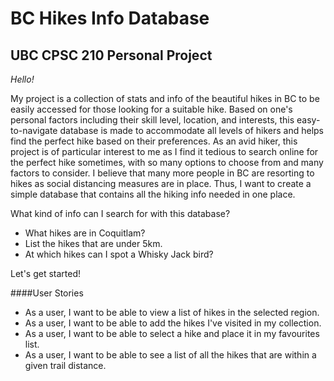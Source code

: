 # BC Hikes Info Database

## UBC CPSC 210 Personal Project

*Hello!*

My project is a collection of stats and info of the beautiful
hikes in BC to be easily accessed for those looking for a suitable hike. 
Based on one's personal factors including their skill level, location,
and interests, this easy-to-navigate database is made to accommodate all levels of hikers and helps find the 
perfect hike based on their preferences. As an avid hiker, this project is of particular interest
to me as I find it tedious to search online for the perfect hike sometimes, with so many options to choose from and many
factors to consider. I believe that many more people in BC are resorting to hikes as social distancing measures are in 
place. Thus, I want to create a simple database that contains all the hiking info needed in one place. 

What kind of info can I search for with this database?
- What hikes are in Coquitlam?
- List the hikes that are under 5km.
- At which hikes can I spot a Whisky Jack bird?

Let's get started!

####User Stories

- As a user, I want to be able to view a list of hikes in the selected region.
- As a user, I want to be able to add the hikes I've visited in my collection.
- As a user, I want to be able to select a hike and place it in my favourites list.
- As a user, I want to be able to see a list of all the hikes that are within a given trail distance.

 